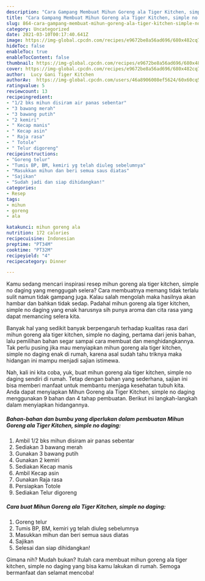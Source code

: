 ```yaml
---
description: "Cara Gampang Membuat Mihun Goreng ala Tiger Kitchen, simple no daging yang Lezat"
title: "Cara Gampang Membuat Mihun Goreng ala Tiger Kitchen, simple no daging yang Lezat"
slug: 864-cara-gampang-membuat-mihun-goreng-ala-tiger-kitchen-simple-no-daging-yang-lezat
category: Uncategorized
date: 2021-03-10T00:17:40.641Z
image: https://img-global.cpcdn.com/recipes/e9672be8a56ad696/680x482cq70/mihun-goreng-ala-tiger-kitchen-simple-no-daging-foto-resep-utama.jpg
hideToc: false
enableToc: true
enableTocContent: false
thumbnail: https://img-global.cpcdn.com/recipes/e9672be8a56ad696/680x482cq70/mihun-goreng-ala-tiger-kitchen-simple-no-daging-foto-resep-utama.jpg
cover: https://img-global.cpcdn.com/recipes/e9672be8a56ad696/680x482cq70/mihun-goreng-ala-tiger-kitchen-simple-no-daging-foto-resep-utama.jpg
author:  Lucy Gani Tiger Kitchen
authorAv:  https://img-global.cpcdn.com/users/46a8906008ef5624/60x60cq50/avatar.jpg
ratingvalue: 5
reviewcount: 13
recipeingredient:
- "1/2 bks mihun disiram air panas sebentar"
- "3 bawang merah"
- "3 bawang putih"
- "2 kemiri"
- " Kecap manis"
- " Kecap asin"
- " Raja rasa"
- " Totole"
- " Telur digoreng"
recipeinstructions:
- "Goreng telur"
- "Tumis BP, BM, kemiri yg telah diuleg sebelumnya"
- "Masukkan mihun dan beri semua saus diatas"
- "Sajikan"
- "Sudah jadi dan siap dihidangkan!"
categories:
- Resep
tags:
- mihun
- goreng
- ala

katakunci: mihun goreng ala 
nutrition: 172 calories
recipecuisine: Indonesian
preptime: "PT34M"
cooktime: "PT32M"
recipeyield: "4"
recipecategory: Dinner

---
```



Kamu sedang mencari inspirasi resep mihun goreng ala tiger kitchen, simple no daging yang menggugah selera? Cara membuatnya memang tidak terlalu sulit namun tidak gampang juga. Kalau salah mengolah maka hasilnya akan hambar dan bahkan tidak sedap. Padahal mihun goreng ala tiger kitchen, simple no daging yang enak harusnya sih punya aroma dan cita rasa yang dapat memancing selera kita.




Banyak hal yang sedikit banyak berpengaruh terhadap kualitas rasa dari mihun goreng ala tiger kitchen, simple no daging, pertama dari jenis bahan, lalu pemilihan bahan segar sampai cara membuat dan menghidangkannya. Tak perlu pusing jika mau menyiapkan mihun goreng ala tiger kitchen, simple no daging enak di rumah, karena asal sudah tahu triknya maka hidangan ini mampu menjadi sajian istimewa.


Nah, kali ini kita coba, yuk, buat mihun goreng ala tiger kitchen, simple no daging sendiri di rumah. Tetap dengan bahan yang sederhana, sajian ini bisa memberi manfaat untuk membantu menjaga kesehatan tubuh kita. Anda dapat menyiapkan Mihun Goreng ala Tiger Kitchen, simple no daging menggunakan 9 bahan dan 4 tahap pembuatan. Berikut ini langkah-langkah dalam menyiapkan hidangannya.

<!--inarticleads1-->

##### Bahan-bahan dan bumbu yang diperlukan dalam pembuatan Mihun Goreng ala Tiger Kitchen, simple no daging:

1. Ambil 1/2 bks mihun disiram air panas sebentar
1. Sediakan 3 bawang merah
1. Gunakan 3 bawang putih
1. Gunakan 2 kemiri
1. Sediakan  Kecap manis
1. Ambil  Kecap asin
1. Gunakan  Raja rasa
1. Persiapkan  Totole
1. Sediakan  Telur digoreng




<!--inarticleads2-->

##### Cara buat Mihun Goreng ala Tiger Kitchen, simple no daging:

1. Goreng telur
1. Tumis BP, BM, kemiri yg telah diuleg sebelumnya
1. Masukkan mihun dan beri semua saus diatas
1. Sajikan
1. Selesai dan siap dihidangkan!



Gimana nih? Mudah bukan? Itulah cara membuat mihun goreng ala tiger kitchen, simple no daging yang bisa kamu lakukan di rumah. Semoga bermanfaat dan selamat mencoba!
